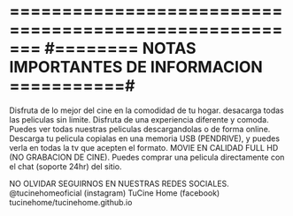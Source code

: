 =======================================================
#======== NOTAS IMPORTANTES DE INFORMACION ===========#
=======================================================
Disfruta de lo mejor del cine en la comodidad de tu hogar.
desacarga todas las peliculas sin limite.
Disfruta de una experiencia diferente y comoda.
Puedes ver todas nuestras peliculas descargandolas o de forma online.
Descarga tu pelicula copialas en una memoria USB (PENDRIVE), y puedes verla en todas la tv que acepten el formato.
MOVIE EN CALIDAD FULL HD (NO GRABACION DE CINE).
Puedes comprar una pelicula directamente con el chat (soporte 24hr) del sitio.


NO OLVIDAR SEGUIRNOS EN NUESTRAS REDES SOCIALES.
@tucinehomeoficial (instagram)
TuCine Home (facebook)
tucinehome/tucinehome.github.io
